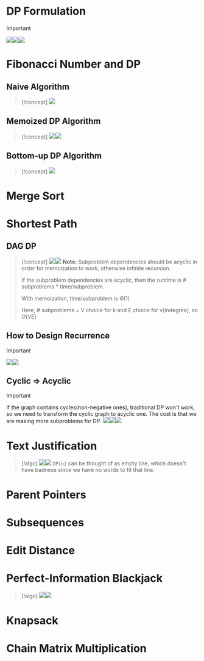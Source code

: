 # DP Formulation
> [!important]
> ![](Dynamic_Programming.assets/image-20240214225052055.png)![](Dynamic_Programming.assets/image-20240214225041101.png)![](Dynamic_Programming.assets/image-20240214225102209.png)


# Fibonacci Number and DP
## Naive Algorithm
> [!concept]
> ![](Dynamic_Programming.assets/image-20240201170309701.png)



## Memoized DP Algorithm
> [!concept]
> ![](Dynamic_Programming.assets/image-20240201170333612.png)![](Dynamic_Programming.assets/image-20240201170342846.png)


## Bottom-up DP Algorithm
> [!concept]
> ![](Dynamic_Programming.assets/image-20240201170555933.png)



# Merge Sort





# Shortest Path
## DAG DP
> [!concept]
> ![](Dynamic_Programming.assets/image-20240201171402110.png)![](Dynamic_Programming.assets/image-20240201171409172.png)
> **Note:** Subproblem dependencies should be acyclic in order for memoization to work, otherwise infinite recursion.
> 
> If the subproblem dependencies are acyclic, then the runtime is # subproblems * time/subproblem.
> 
> With memoization, time/subproblem is $\Theta(1)$
> 
> Here, # subproblems = V choice for k and E choice for v(indegree), so $O(VE)$


## How to Design Recurrence
> [!important]
> ![](Dynamic_Programming.assets/image-20240201231020304.png)![](Dynamic_Programming.assets/image-20240201231025023.png)





## Cyclic => Acyclic
> [!important]
> If the graph contains cycles(non-negative ones), traditional DP won't work, so we need to transform the cyclic graph to acyclic one. The cost is that we are making more subproblems for DP.
> ![](Dynamic_Programming.assets/image-20240201230123149.png)![](Dynamic_Programming.assets/image-20240201230130981.png)![](Dynamic_Programming.assets/image-20240201230137089.png)




# Text Justification
> [!algo]
> ![](Dynamic_Programming.assets/image-20240410215701040.png)![](Dynamic_Programming.assets/image-20240410215728529.png)
> `DP[n]` can be thought of as empty line, which doesn't have badness since we have no words to fit that line.




# Parent Pointers

 

# Subsequences




# Edit Distance





# Perfect-Information Blackjack
> [!algo]
> ![](Dynamic_Programming.assets/image-20240411132735561.png)![](Dynamic_Programming.assets/image-20240411132742466.png)








# Knapsack





# Chain Matrix Multiplication